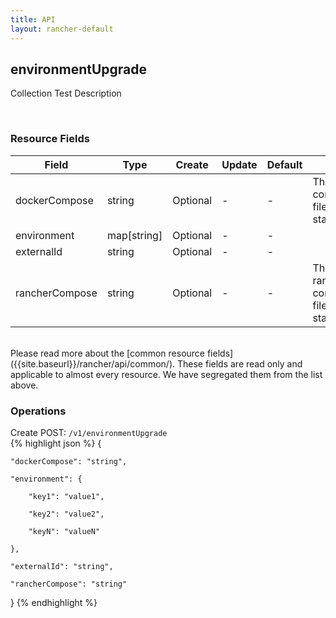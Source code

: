 ```yaml
---
title: API
layout: rancher-default
---
```


## environmentUpgrade

Collection Test Description

​
### Resource Fields

Field | Type | Create | Update | Default | Notes
---|---|---|---|---|---
dockerCompose | string | Optional | - | - | The docker-compose.yml file for the stack
environment | map[string] | Optional | - | - | 
externalId | string | Optional | - | - | 
rancherCompose | string | Optional | - | - | The rancher-compose.yml file for the stack

<br>
Please read more about the [common resource fields]({{site.baseurl}}/rancher/api/common/). 
These fields are read only and applicable to almost every resource. We have segregated them from the list above.
​

### Operations



<span class="action">
<span class="header">
Create
<span class="headerright">POST:  <code>/v1/environmentUpgrade</code></span>
</span>
<div class="action-contents">
{% highlight json %} 
{

	"dockerCompose": "string",

	"environment": {

		"key1": "value1",

		"key2": "value2",

		"keyN": "valueN"

	},

	"externalId": "string",

	"rancherCompose": "string"

} 
{% endhighlight %}
</div>
</span>












​